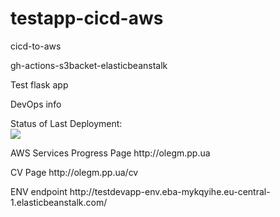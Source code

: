 # testapp-cicd-aws
<p>cicd-to-aws</p>
<p>gh-actions-s3backet-elasticbeanstalk</p>
<p>Test flask app</p>
<p>DevOps info</p>
Status of Last Deployment:<br>
<img src="https://github.com/OLG-MAN/testapp-cicd-aws/workflows/CICD-TO-AWS/badge.svg?branch=main"><br>
<p>AWS Services Progress Page http://olegm.pp.ua</p>
<p>CV Page http://olegm.pp.ua/cv</p>
<p>ENV endpoint http://testdevapp-env.eba-mykqyihe.eu-central-1.elasticbeanstalk.com/</p>
